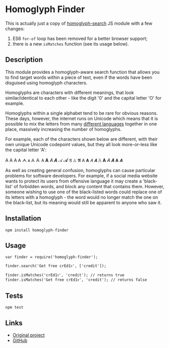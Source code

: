Homoglyph Finder
================

This is actually just a copy of [homoglyph-search](https://github.com/codebox/homoglyph) JS module with a few changes:

1. ES6 `for-of` loop has been removed for a better browser support;
2. there is a new `isMatches` function (see its usage below).

## Description

This module provides a homoglyph-aware search function that allows you to find target words within a piece of text, even if the words have been disguised using homoglyph characters.

Homoglyphs are characters with different meanings, that look similar/identical to each other - like the digit '0' and the capital letter 'O' for example.

Homoglyphs within a single alphabet tend to be rare for obvious reasons. These days, however, the internet runs on Unicode which means that it is possible to mix the letters from many [different languages](http://www.unicode.org/cldr/charts/latest/supplemental/languages_and_scripts.html) together in one place, massively increasing the number of homoglyphs.

For example, each of the characters shown below are different, with their own unique Unicode codepoint values, but they all look more-or-less like the capital letter 'A':

A Α А Ꭺ ᗅ ᴀ ꓮ Ａ 𐊠 𝐀 𝐴 𝑨 𝒜 𝓐 𝔄 𝔸 𝕬 𝖠 𝗔 𝘈 𝘼 𝙰 𝚨 𝛢 𝜜 𝝖 𝞐

As well as creating general confusion, homoglyphs can cause particular problems for software developers. For example, if a social media website wants to protect its users from offensive language it may create a 'black-list' of forbidden words, and block any content that contains them. However, someone wishing to use one of the black-listed words could replace one of its letters with a homoglyph - the word would no longer match the one on the black-list, but its meaning would still be apparent to anyone who saw it.

## Installation

    npm install homoglyph-finder

## Usage

    var finder = require('homoglyph-finder');

    finder.search('Get free ϲrEd1ᴛ', ['credit']);

    finder.isMatches('ϲrEd1ᴛ', 'credit'); // returns true
    finder.isMatches('Get free ϲrEd1ᴛ', 'credit'); // returns false

## Tests

    npm test

## Links
* [Original project](http://codebox.org.uk/pages/homoglyph-detection)
* [GitHub](https://github.com/codebox/homoglyph)

